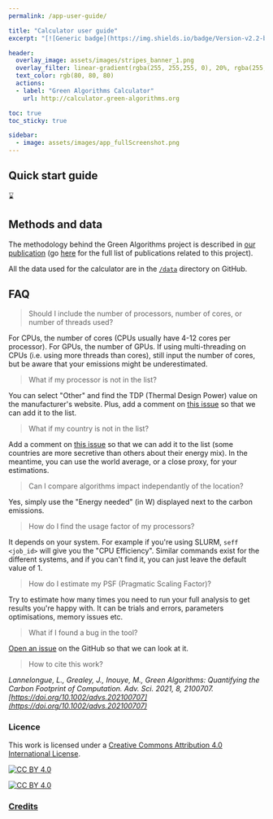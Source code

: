 ```yaml
---
permalink: /app-user-guide/

title: "Calculator user guide"
excerpt: "[![Generic badge](https://img.shields.io/badge/Version-v2.2-blue.svg)](https://shields.io/) [![Maintenance](https://img.shields.io/badge/Maintained%3F-yes-green.svg)](https://GitHub.com/Naereen/StrapDown.js/graphs/commit-activity) [![Open Source? Yes!](https://badgen.net/badge/Open%20Source%20%3F/Yes%21/purple?icon=github)](https://github.com/Naereen/badges/)"

header:
  overlay_image: assets/images/stripes_banner_1.png
  overlay_filter: linear-gradient(rgba(255, 255,255, 0), 20%, rgba(255, 255, 255, 1))
  text_color: rgb(80, 80, 80)
  actions:
  - label: "Green Algorithms Calculator"
    url: http://calculator.green-algorithms.org

toc: true
toc_sticky: true

sidebar:
  - image: assets/images/app_fullScreenshot.png
---
```


## Quick start guide

<!-- TODO: app quick start guide -->
:hourglass:

## Methods and data

The methodology behind the Green Algorithms project is described in [our publication](https://onlinelibrary.wiley.com/doi/10.1002/advs.202100707) (go [here](/publications/) for the full list of publications related to this project).

All the data used for the calculator are in the [`/data`](https://github.com/GreenAlgorithms/green-algorithms-tool/tree/master/data) directory on GitHub.

## FAQ

> Should I include the number of processors, number of cores, or number of threads used?

For CPUs, the number of cores (CPUs usually have 4-12 cores per processor). For GPUs, the number of GPUs.
If using multi-threading on CPUs (i.e. using more threads than cores), still input the number of cores,
but be aware that your emissions might be underestimated.

> What if my processor is not in the list?

You can select "Other" and find the TDP (Thermal Design Power) value on the manufacturer's website.
Plus, add a comment on [this issue](https://github.com/GreenAlgorithms/green-algorithms-tool/issues/1) so that we can add it to the list.

> What if my country is not in the list?

Add a comment on [this issue](https://github.com/GreenAlgorithms/green-algorithms-tool/issues/2) so that we can add it to the list
(some countries are more secretive than others about their energy mix).
In the meantime, you can use the world average, or a close proxy, for your estimations.

> Can I compare algorithms impact independantly of the location?

Yes, simply use the "Energy needed" (in W) displayed next to the carbon emissions.

> How do I find the usage factor of my processors?

It depends on your system. For example if you're using SLURM, `seff <job_id>` will give you the "CPU Efficiency".
Similar commands exist for the different systems, and if you can't find it, you can just leave the default value of 1.

> How do I estimate my PSF (Pragmatic Scaling Factor)?

Try to estimate how many times you need to run your full analysis to get results you're happy with.
It can be trials and errors, parameters optimisations, memory issues etc.

> What if I found a bug in the tool?

[Open an issue](https://github.com/GreenAlgorithms/green-algorithms-tool/issues) on the GitHub so that we can look at it.

> How to cite this work?

_Lannelongue, L., Grealey, J., Inouye, M., Green Algorithms: Quantifying the Carbon Footprint of Computation. Adv. Sci. 2021, 8, 2100707. [https://doi.org/10.1002/advs.202100707](https://doi.org/10.1002/advs.202100707)_

### Licence

This work is licensed under a
[Creative Commons Attribution 4.0 International License][cc-by].

[![CC BY 4.0][cc-by-shield]][cc-by]

[![CC BY 4.0][cc-by-image]][cc-by]

[cc-by]: http://creativecommons.org/licenses/by/4.0/
[cc-by-image]: https://i.creativecommons.org/l/by/4.0/88x31.png
[cc-by-shield]: https://img.shields.io/badge/License-CC%20BY%204.0-lightgrey.svg

### [Credits](/credits/)
